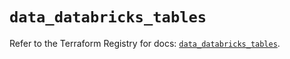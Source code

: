 # `data_databricks_tables`

Refer to the Terraform Registry for docs: [`data_databricks_tables`](https://registry.terraform.io/providers/databricks/databricks/1.51.0/docs/data-sources/tables).
